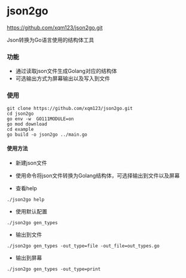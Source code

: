 # json2go
https://github.com/xqm123/json2go.git

Json转换为Go语言使用的结构体工具

### 功能
- 通过读取json文件生成Golang对应的结构体
- 可选输出方式为屏幕输出以及写入到文件

### 使用

```
git clone https://github.com/xqm123/json2go.git
cd json2go
go env -w  GO111MODULE=on
go mod download
cd example
go build -o json2go ../main.go
```

#### 使用方法

- 新建json文件
- 使用命令将json文件转换为Golang结构体，可选择输出到文件以及屏幕

- 查看help
```
./json2go help
```

- 使用默认配置
```
./json2go gen_types
```

- 输出到文件
```
./json2go gen_types -out_type=file -out_file=out_types.go
```

- 输出到屏幕
```
./json2go gen_types -out_type=print
```